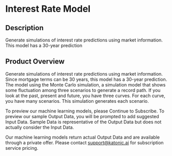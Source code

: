 # Interest Rate Model

## Description
Generate simulations of interest rate predictions using market information. This model has a 30-year prediction

## Product Overview
Generate simulations of interest rate predictions using market information. Since mortgage terms can be 30 years, 
this model has a 30-year prediction. The model using the Monte Carlo simulation, a simulation model that shows some
 fluctuation among three scenarios to generate a record path. If you look at the past, present and future, you have
 three curves. For each curve, you have many scenarios. This simulation generates each scenario.

To preview our machine learning models, please Continue to Subscribe. To preview our sample Output Data, you will be
 prompted to add suggested Input Data. Sample Data is representative of the Output Data but does not actually consider the Input Data.

Our machine learning models return actual Output Data and are available through a private offer. Please contact 
support@katonic.ai for subscription service pricing.
 
